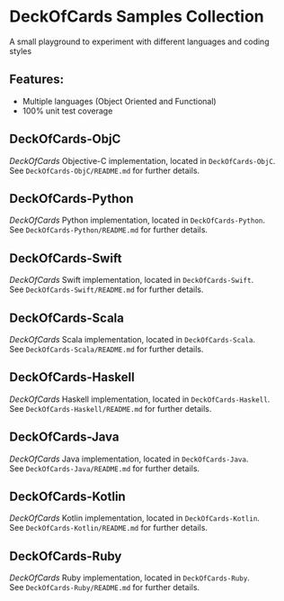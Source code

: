 # DeckOfCards Samples Collection
A small playground to experiment with different languages and coding styles

## Features:
- Multiple languages (Object Oriented and Functional)
- 100% unit test coverage

## DeckOfCards-ObjC
*DeckOfCards* Objective-C implementation, located in ```DeckOfCards-ObjC```.  
See ```DeckOfCards-ObjC/README.md``` for further details.

## DeckOfCards-Python
*DeckOfCards* Python implementation, located in ```DeckOfCards-Python```.  
See ```DeckOfCards-Python/README.md``` for further details.

## DeckOfCards-Swift
*DeckOfCards* Swift implementation, located in ```DeckOfCards-Swift```.  
See ```DeckOfCards-Swift/README.md``` for further details.

## DeckOfCards-Scala
*DeckOfCards* Scala implementation, located in ```DeckOfCards-Scala```.  
See ```DeckOfCards-Scala/README.md``` for further details.

## DeckOfCards-Haskell
*DeckOfCards* Haskell implementation, located in ```DeckOfCards-Haskell```.  
See ```DeckOfCards-Haskell/README.md``` for further details.

## DeckOfCards-Java
*DeckOfCards* Java implementation, located in ```DeckOfCards-Java```.  
See ```DeckOfCards-Java/README.md``` for further details.

## DeckOfCards-Kotlin
*DeckOfCards* Kotlin implementation, located in ```DeckOfCards-Kotlin```.  
See ```DeckOfCards-Kotlin/README.md``` for further details.

## DeckOfCards-Ruby
*DeckOfCards* Ruby implementation, located in ```DeckOfCards-Ruby```.  
See ```DeckOfCards-Ruby/README.md``` for further details.
